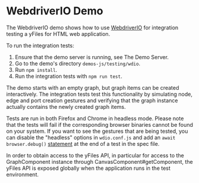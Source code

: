 <!--
 //////////////////////////////////////////////////////////////////////////////
 // @license
 // This file is part of yFiles for HTML 2.6.
 // Use is subject to license terms.
 //
 // Copyright (c) 2000-2023 by yWorks GmbH, Vor dem Kreuzberg 28,
 // 72070 Tuebingen, Germany. All rights reserved.
 //
 //////////////////////////////////////////////////////////////////////////////
-->
# WebdriverIO Demo

The WebdriverIO demo shows how to use [WebdriverIO](https://webdriver.io/) for integration testing a yFiles for HTML web application.

To run the integration tests:

1.  Ensure that the demo server is running, see The Demo Server.
2.  Go to the demo's directory `demos-js/testing/wdio`.
3.  Run `npm install`.
4.  Run the integration tests with `npm run test`.

The demo starts with an empty graph, but graph items can be created interactively. The integration tests test this functionality by simulating node, edge and port creation gestures and verifying that the graph instance actually contains the newly created graph items.

Tests are run in both Firefox and Chrome in headless mode. Please note that the tests will fail if the corresponding browser binaries cannot be found on your system. If you want to see the gestures that are being tested, you can disable the "headless" options in `wdio.conf.js` and add an `await browser.debug()` [statement](https://webdriver.io/docs/api/browser/debug.html) at the end of a test in the spec file.

In order to obtain access to the yFiles API, in particular for access to the GraphComponent instance through CanvasComponent#getComponent, the yFiles API is exposed globally when the application runs in the test environment.
